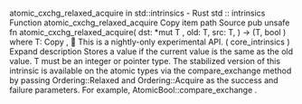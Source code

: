 atomic_cxchg_relaxed_acquire in std::intrinsics - Rust
std
::
intrinsics
Function
atomic_cxchg_relaxed_acquire
Copy item path
Source
pub unsafe fn atomic_cxchg_relaxed_acquire<T>(
    dst:
*mut T
,
    old: T,
    src: T,
) -> (T,
bool
)
where
    T:
Copy
,
🔬
This is a nightly-only experimental API. (
core_intrinsics
)
Expand description
Stores a value if the current value is the same as the
old
value.
T
must be an integer or pointer type.
The stabilized version of this intrinsic is available on the
atomic
types via the
compare_exchange
method by passing
Ordering::Relaxed
and
Ordering::Acquire
as the success and failure parameters.
For example,
AtomicBool::compare_exchange
.